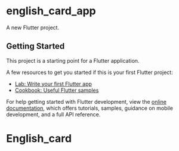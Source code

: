 # english_card_app

A new Flutter project.

## Getting Started

This project is a starting point for a Flutter application.

A few resources to get you started if this is your first Flutter project: 

- [Lab: Write your first Flutter app](https://docs.flutter.dev/get-started/codelab)
- [Cookbook: Useful Flutter samples](https://docs.flutter.dev/cookbook)

For help getting started with Flutter development, view the
[online documentation](https://docs.flutter.dev/), which offers tutorials,
samples, guidance on mobile development, and a full API reference.
# English_card
